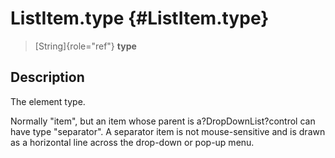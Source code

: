 ListItem.type {#ListItem.type}
=============

> [String]{role="ref"} **type**

Description
-----------

The element type.

Normally \"item\", but an item whose parent is a?DropDownList?control
can have type \"separator\". A separator item is not mouse-sensitive and
is drawn as a horizontal line across the drop-down or pop-up menu.
